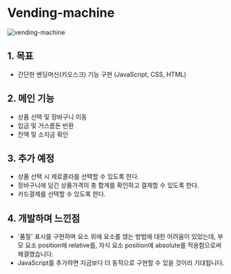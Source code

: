 # Vending-machine

![vending-machine](https://user-images.githubusercontent.com/102460056/169856399-15be7f27-8561-40ba-847e-ab16f767b5a1.gif)


## 1. 목표
- 간단한 벤딩머신(키오스크) 기능 구현
  (JavaScript, CSS, HTML)

## 2. 메인 기능
- 상품 선택 및 장바구니 이동
- 입금 및 거스름돈 반환
- 잔액 및 소지금 확인

## 3. 추가 예정
- 상품 선택 시 제로콜라를 선택할 수 있도록 한다.
- 장바구니에 담긴 상품가격의 총 합계를 확인하고 결제할 수 있도록 한다.
- 카드결제를 선택할 수 있도록 한다.

## 4. 개발하며 느낀점
- '품절' 표시를 구현하며 요소 위에 요소를 얹는 방법에 대한 어려움이 있었는데, 부모 요소 position에 relative를, 자식 요소 position에 absolute를 적용함으로써 해결했습니다.
- JavaScript를 추가하면 지금보다 더 동적으로 구현할 수 있을 것이라 기대됩니다.
